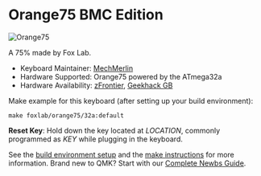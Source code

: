 # Orange75 BMC Edition

![Orange75](https://i.imgur.com/eAfiwwM.jpg)

A 75% made by Fox Lab.

* Keyboard Maintainer: [MechMerlin](https://www.github.com/mechmerlin)
* Hardware Supported: Orange75 powered by the ATmega32a 
* Hardware Availability: [zFrontier](https://en.zfrontier.com/collections/keyboards/products/foxlab-orange75), [Geekhack GB](https://geekhack.org/index.php?topic=95080.0)


Make example for this keyboard (after setting up your build environment):

    make foxlab/orange75/32a:default

**Reset Key**: Hold down the key located at *LOCATION*, commonly programmed as *KEY* while plugging in the keyboard.

See the [build environment setup](https://docs.qmk.fm/#/getting_started_build_tools) and the [make instructions](https://docs.qmk.fm/#/getting_started_make_guide) for more information. Brand new to QMK? Start with our [Complete Newbs Guide](https://docs.qmk.fm/#/newbs).
